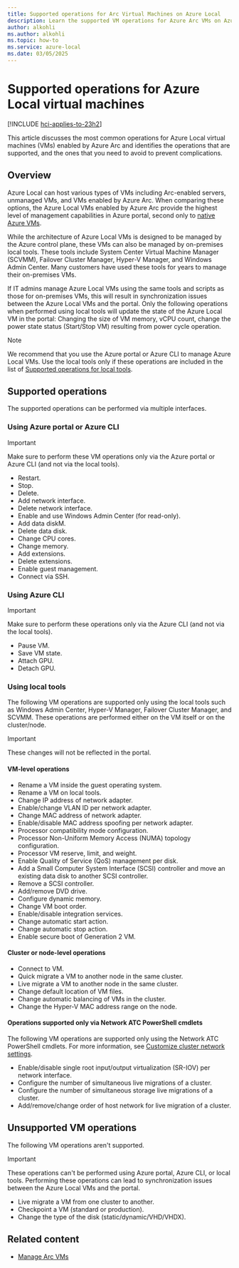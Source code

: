 ```yaml
---
title: Supported operations for Arc Virtual Machines on Azure Local 
description: Learn the supported VM operations for Azure Arc VMs on Azure Local.
author: alkohli
ms.author: alkohli
ms.topic: how-to
ms.service: azure-local
ms.date: 03/05/2025
---
```


# Supported operations for Azure Local virtual machines 

[!INCLUDE [hci-applies-to-23h2](../includes/hci-applies-to-23h2.md)]

This article discusses the most common operations for Azure Local virtual machines (VMs) enabled by Azure Arc and identifies the operations that are supported, and the ones that you need to avoid to prevent complications.

## Overview

Azure Local can host various types of VMs including Arc-enabled servers, unmanaged VMs, and VMs enabled by Azure Arc. When comparing these options, the Azure Local VMs enabled by Azure Arc provide the highest level of management capabilities in Azure portal, second only to [native Azure VMs](/azure/azure-local/concepts/compare-vm-management-capabilities).

While the architecture of Azure Local VMs is designed to be managed by the Azure control plane, these VMs can also be managed by on-premises local tools. These tools include System Center Virtual Machine Manager (SCVMM), Failover Cluster Manager, Hyper-V Manager, and Windows Admin Center. Many customers have used these tools for years to manage their on-premises VMs.

If IT admins manage Azure Local VMs using the same tools and scripts as those for on-premises VMs, this will result in synchronization issues between the Azure Local VMs and the portal. Only the following operations when performed using local tools will update the state of the Azure Local VM in the portal: Changing the size of VM memory, vCPU count, change the power state status (Start/Stop VM) resulting from power cycle operation.

> [!NOTE]
> We recommend that you use the Azure portal or Azure CLI to manage Azure Local VMs. Use the local tools only if these operations are included in the list of [Supported operations for local tools](#using-local-tools).

## Supported operations

The supported operations can be performed via multiple interfaces.

### Using Azure portal or Azure CLI

> [!IMPORTANT]
> Make sure to perform these VM operations only via the Azure portal or Azure CLI (and not via the local tools).

- Restart.
- Stop.
- Delete.
- Add network interface.
- Delete network interface.
- Enable and use Windows Admin Center (for read-only).
- Add data diskM.
- Delete data disk.
- Change CPU cores.
- Change memory.
- Add extensions.
- Delete extensions.
- Enable guest management.
- Connect via SSH.

### Using Azure CLI

> [!IMPORTANT]
> Make sure to perform these operations only via the Azure CLI (and not via the local tools).

- Pause VM.
- Save VM state.
- Attach GPU.
- Detach GPU.

### Using local tools

The following VM operations are supported only using the local tools such as Windows Admin Center, Hyper-V Manager, Failover Cluster Manager, and SCVMM. These operations are performed either on the VM itself or on the cluster/node. 

> [!IMPORTANT]
> These changes will not be reflected in the portal. 

#### VM-level operations

- Rename a VM inside the guest operating system.
- Rename a VM on local tools.
- Change IP address of network adapter.
- Enable/change VLAN ID per network adapter.
- Change MAC address of network adapter.
- Enable/disable MAC address spoofing per network adapter.
- Processor compatibility mode configuration.
- Processor Non-Uniform Memory Access (NUMA) topology configuration.
- Processor VM reserve, limit, and weight.
- Enable Quality of Service (QoS) management per disk.
- Add a Small Computer System Interface (SCSI) controller and move an existing data disk to another SCSI controller.
- Remove a SCSI controller.
- Add/remove DVD drive.
- Configure dynamic memory.
- Change VM boot order.
- Enable/disable integration services.
- Change automatic start action.
- Change automatic stop action.
- Enable secure boot of Generation 2 VM.

#### Cluster or node-level operations

- Connect to VM.
- Quick migrate a VM to another node in the same cluster.
- Live migrate a VM to another node in the same cluster.
- Change default location of VM files.
- Change automatic balancing of VMs in the cluster.
- Change the Hyper-V MAC address range on the node.

#### Operations supported only via Network ATC PowerShell cmdlets

The following VM operations are supported only using the Network ATC PowerShell cmdlets. For more information, see [Customize cluster network settings](./manage-network-atc.md#customize-cluster-network-settings).

- Enable/disable single root input/output virtualization (SR-IOV) per network interface.
- Configure the number of simultaneous live migrations of a cluster.
- Configure the number of simultaneous storage live migrations of a cluster.
- Add/remove/change order of host network for live migration of a cluster.

## Unsupported VM operations

The following VM operations aren't supported.

> [!IMPORTANT]
> These operations can't be performed using Azure portal, Azure CLI, or local tools. Performing these operations can lead to synchronization issues between the Azure Local VMs and the portal.

- Live migrate a VM from one cluster to another.
- Checkpoint a VM (standard or production).
- Change the type of the disk (static/dynamic/VHD/VHDX).


## Related content

- [Manage Arc VMs](manage-arc-virtual-machines.md)
